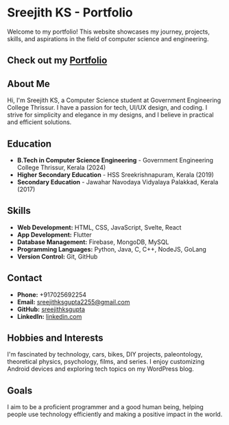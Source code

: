 # Sreejith KS - Portfolio

Welcome to my portfolio! This website showcases my journey, projects, skills, and aspirations in the field of computer science and engineering.
## Check out my [Portfolio](https://myportfolio-8fi.pages.dev/) 
## About Me

Hi, I'm Sreejith KS, a Computer Science student at Government Engineering College Thrissur. I have a passion for tech, UI/UX design, and coding. I strive for simplicity and elegance in my designs, and I believe in practical and efficient solutions.

## Education

- **B.Tech in Computer Science Engineering** - Government Engineering College Thrissur, Kerala (2024)
- **Higher Secondary Education** - HSS Sreekrishnapuram, Kerala (2019)
- **Secondary Education** - Jawahar Navodaya Vidyalaya Palakkad, Kerala (2017)

## Skills

- **Web Development:** HTML, CSS, JavaScript, Svelte, React
- **App Development:** Flutter
- **Database Management:** Firebase, MongoDB, MySQL
- **Programming Languages:** Python, Java, C, C++, NodeJS, GoLang
- **Version Control:** Git, GitHub

## Contact

- **Phone:** +917025692254
- **Email:** [sreejithksgupta2255@gmail.com](mailto:sreejithksgupta@gmail.com)
- **GitHub:** [sreejithksgupta](https://github.com/sreejithksgupta)
- **LinkedIn:** [linkedin.com](https://www.linkedin.com)

## Hobbies and Interests

I'm fascinated by technology, cars, bikes, DIY projects, paleontology, theoretical physics, psychology, films, and series. I enjoy customizing Android devices and exploring tech topics on my WordPress blog.

## Goals

I aim to be a proficient programmer and a good human being, helping people use technology efficiently and making a positive impact in the world.
